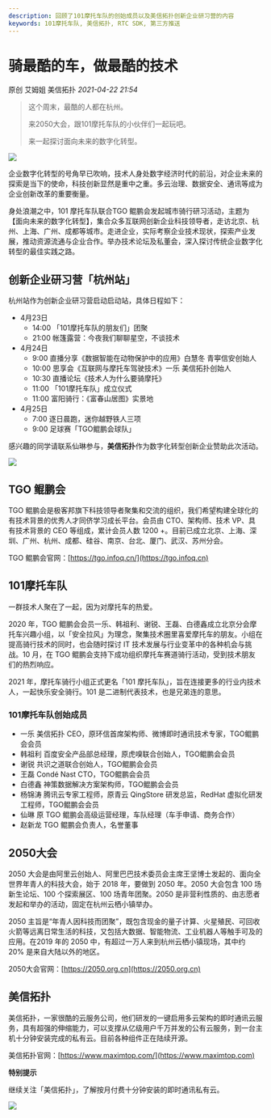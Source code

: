 ```yaml
---
description: 回顾了101摩托车队的创始成员以及美信拓扑创新企业研习营的内容
keywords: 101摩托车队, 美信拓扑, RTC SDK, 第三方推送
---
```

# 骑最酷的车，做最酷的技术

原创 艾姆姐 美信拓扑 _2021-04-22 21:54_

> 这个周末，最酷的人都在杭州。
>
> 来2050大会，跟101摩托车队的小伙伴们一起玩吧。
>
> 来一起探讨面向未来的数字化转型。

![](../assets/articles/autogen-e0b856024955be527f4451b91a9daab6b92610037695845e20749d8a8e31e4a2.webp)

企业数字化转型的号角早已吹响，技术人身处数字经济时代的前沿，对企业未来的探索是当下的使命，科技创新显然是重中之重。多云治理、数据安全、通讯等成为企业创新改革的重要衡量。

身处浪潮之中，101 摩托车队联合TGO 鲲鹏会发起城市骑行研习活动，主题为【面向未来的数字化转型】，集合众多互联网创新企业科技领导者，走访北京、杭州、上海、广州、成都等城市。走进企业，实际考察企业技术现状，探索产业发展，推动资源流通与企业合作。举办技术论坛及私董会，深入探讨传统企业数字化转型的最佳实践之路。

## 创新企业研习营「杭州站」

杭州站作为创新企业研习营启动启动站，具体日程如下：

* 4月23日
  * 14:00 「101摩托车队的朋友们」团聚
  * 21:00 帐篷露营：今夜我们聊聊星空，不谈技术
* 4月24日
  * 9:00 直播分享《数据智能在动物保护中的应用》白慧冬 青寕信安创始人
  * 10:00 思享会《互联网与摩托车驾驶技术》一乐 美信拓扑创始人
  * 10:30 直播论坛《技术人为什么要骑摩托》
  * 11:00 「101摩托车队」成立仪式
  * 11:00 富阳骑行：《富春山居图》实景地
* 4月25日
  * 7:00 逐日晨跑，迷你越野铁人三项
  * 9:00 足球赛「TGO鲲鹏会球队」

感兴趣的同学请联系仙琳参与，**美信拓扑**作为数字化转型创新企业赞助此次活动。

![](../assets/articles/autogen-3dc27588c4e55a8f7e93a0ca794b2723247a6d973ece1b07513ca27a19547892.webp)

## TGO 鲲鹏会

TGO 鲲鹏会是极客邦旗下科技领导者聚集和交流的组织，我们希望构建全球化的有技术背景的优秀人才同侪学习成长平台。会员由 CTO、架构师、技术 VP、具有技术背景的 CEO 等组成，累计会员人数 1200 +。目前已成立北京、上海、深圳、广州、杭州、成都、硅谷、南京、台北、厦门、武汉、苏州分会。

TGO 鲲鹏会官网：[https://tgo.infoq.cn/](https://tgo.infoq.cn)

## 101摩托车队

一群技术人聚在了一起，因为对摩托车的热爱。

2020 年，TGO 鲲鹏会会员一乐、韩祖利、谢锐、王磊、白德鑫成立北京分会摩托车兴趣小组，以「安全拉风」为理念，聚集技术圈里喜爱摩托车的朋友。小组在提高骑行技术的同时，也会随时探讨 IT 技术发展与行业变革中的各种机会与挑战。10 月，在 TGO 鲲鹏会支持下成功组织摩托车赛道骑行活动，受到技术朋友们的热烈响应。

2021 年，摩托车骑行小组正式更名「101 摩托车队」，旨在连接更多的行业内技术人，一起快乐安全骑行。101 是二进制代表技术，也是兄弟连的意思。

### **101摩托车队创始成员**

* 一乐 美信拓扑 CEO，原环信首席架构师、微博即时通讯技术专家，TGO鲲鹏会会员
* 韩祖利 百度安全产品部总经理，原虎嗅联合创始人，TGO鲲鹏会会员
* 谢锐 共识之道联合创始人，TGO鲲鹏会会员
* 王磊 Condé Nast CTO，TGO鲲鹏会会员
* 白德鑫 神策数据解决方案架构师，TGO鲲鹏会会员
* 杨锦涛 腾讯云专家工程师，原青云 QingStore 研发总监，RedHat 虚拟化研发工程师，TGO鲲鹏会会员
* 仙琳 原 TGO 鲲鹏会高级运营经理，车队经理（车手申请、商务合作）
* 赵新龙 TGO 鲲鹏会负责人，名誉董事

## 2050大会

2050 大会是由阿里云创始人、阿里巴巴技术委员会主席王坚博士发起的、面向全世界年青人的科技大会，始于 2018 年，要做到 2050 年。2050 大会包含 100 场新生论坛、100 个探索展区、100 场青年团聚。2050 是非营利性质的、由志愿者发起和举办的活动，固定在杭州云栖小镇举办。

2050 主旨是“年青人因科技而团聚”，既包含现金的量子计算、火星殖民、可回收火箭等远离日常生活的科技，又包括大数据、智能物流、工业机器人等触手可及的应用。在2019 年的 2050 中，有超过一万人来到杭州云栖小镇现场，其中约 20% 是来自大陆以外的地区。

2050大会官网：[https://2050.org.cn](https://2050.org.cn)

## 美信拓扑

美信拓扑，一家很酷的云服务公司，他们研发的一键启用多云架构的即时通讯云服务，具有超强的伸缩能力，可以支撑从亿级用户千万并发的公有云服务，到一台主机十分钟安装完成的私有云。目前各种组件正在陆续开源。

美信拓扑官网：[https://www.maximtop.com/](https://www.maximtop.com)

**特别提示**

继续关注「美信拓扑」，了解按月付费十分钟安装的即时通讯私有云。

![](../assets/articles/autogen-9c1da9e4a9e37fe718184c6ceeb84a3401afabccc3269ff9a5bd7ef8b087462e.webp)
